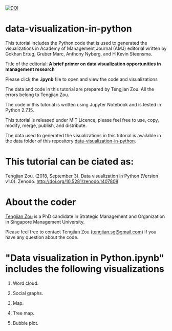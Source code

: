 [![DOI](https://zenodo.org/badge/147058561.svg)](https://zenodo.org/badge/latestdoi/147058561)

# data-visualization-in-python

This tutorial includes the Python code that is used to generated the visualizations in Academy of Management Journal (AMJ) editorial written by Gokhan Ertug, Gruber Marc, Anthony Nyberg, and H Kevin Steensma.

Title of the editorial: **A brief primer on data visualization opportunities in management research**

Please click the **.ipynb** file to open and view the code and visualizations

The data and code in this tutorial are prepared by Tengjian Zou. All the errors belong to Tengjian Zou.

The code in this tutorial is written using Jupyter Notebook and is tested in Python 2.7.15. 

This tutorial is released under MIT Licence, please feel free to use, copy, modify, merge, publish, and distribute.

The data used to generated the visualizations in this tutorial is available in the data folder of this repository [data-visualization-in-python](https://github.com/tengjian-zou/data-visualization-in-python).

# This tutorial can be ciated as:

Tengjian Zou. (2018, September 3). Data visualization in Python (Version v1.0). Zenodo. http://doi.org/10.5281/zenodo.1407808

# About the coder

[Tengjian Zou](https://scholar.google.com.sg/citations?user=arvv8voAAAAJ&hl=en&oi=ao) is a PhD candidate in Strategic Management and Organization in Singapore Management University.

Please feel free to contact Tengjian Zou (tengjian.sg@gmail.com) if you have any question about the code.

# "Data visualization in Python.ipynb" includes the following visualizations

1. Word cloud.

2. Social graphs.

3. Map.

4. Tree map.

5. Bubble plot.
